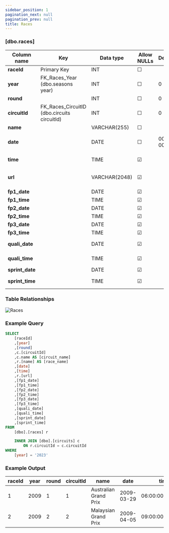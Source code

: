 ```yaml
---
sidebar_position: 1
pagination_next: null
pagination_prev: null
title: Races
---
```


### [dbo.races]
| Column name | Key | Data type | Allow NULLs | Default | Description |
| ------- | ------- | ------- | ------- | ------- | ------- |
| **raceId** |  Primary Key | INT | ☐ |  |  | 
| **year** | FK_Races_Year (dbo.seasons year) | INT | ☐ | 0 | Foreign key link to seasons table | 
| **round** |  | INT | ☐ | 0 | Round number | 
| **circuitId** | FK_Races_CircuitID (dbo.circuits circuitId) | INT | ☐ | 0 |  | 
| **name** |  | VARCHAR(255) | ☐ |  | Race name | 
| **date** |  | DATE | ☐ | 0000-00-00 | Race date e.g. "1950-05-13" | 
| **time** |  | TIME | ☑ |  | Race start time e.g."13:00:00" | 
| **url** |  | VARCHAR(2048) | ☑ |  | Race Wikipedia page | 
| **fp1_date** |  | DATE | ☑ |  | FP1 date | 
| **fp1_time** |  | TIME | ☑ |  | FP1 start time | 
| **fp2_date** |  | DATE | ☑ |  | FP2 date | 
| **fp2_time** |  | TIME | ☑ |  | FP2 start time | 
| **fp3_date** |  | DATE | ☑ |  | FP3 date | 
| **fp3_time** |  | TIME | ☑ |  | FP3 start time | 
| **quali_date** |  | DATE | ☑ |  | Qualifying date | 
| **quali_time** |  | TIME | ☑ |  | Qualifying start time | 
| **sprint_date** |  | DATE | ☑ |  | Sprint date | 
| **sprint_time** |  | TIME | ☑ |  | Sprint start time | 

### Table Relationships

![Races](/img/table-relationships/races.png)

### Example Query

```sql
SELECT 
	[raceId]
	,[year]
	,[round]
	,c.[circuitId]
	,c.name AS [circuit_name]
	,r.[name] AS [race_name]
	,[date]
	,[time]
	,r.[url]
	,[fp1_date]
	,[fp1_time]
	,[fp2_date]
	,[fp2_time]
	,[fp3_date]
	,[fp3_time]
	,[quali_date]
	,[quali_time]
	,[sprint_date]
	,[sprint_time]
FROM 
	[dbo].[races] r

	INNER JOIN [dbo].[circuits] c 
		ON r.circuitId = c.circuitId
WHERE 
	[year] = '2023'
```

### Example Output

|**raceId**|**year**|**round**|**circuitId**|**name**|**date**|**time**|**url**|**fp1_date**|**fp1_time**|**fp2_date**|**fp2_time**|**fp3_date**|**fp3_time**|**quali_date**|**quali_time**|**sprint_date**|**sprint_time**|  
|---|---|---|---|---|---|---|---|---|---|---|---|---|---|---|---|---|---|  
|1|2009|1|1|Australian Grand Prix|2009-03-29|06:00:00.0000000|http://en.wikipedia.org/wiki/2009_Australian_Grand_Prix|1900-01-01|00:00:00.0000000|1900-01-01|00:00:00.0000000|1900-01-01|00:00:00.0000000|1900-01-01|00:00:00.0000000|1900-01-01|00:00:00.0000000|  
|2|2009|2|2|Malaysian Grand Prix|2009-04-05|09:00:00.0000000|http://en.wikipedia.org/wiki/2009_Malaysian_Grand_Prix|1900-01-01|00:00:00.0000000|1900-01-01|00:00:00.0000000|1900-01-01|00:00:00.0000000|1900-01-01|00:00:00.0000000|1900-01-01|00:00:00.0000000| 